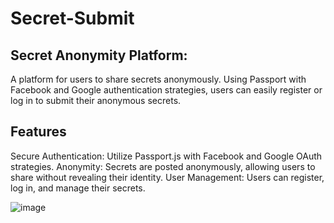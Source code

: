 # Secret-Submit

## Secret Anonymity Platform:
A platform for users to share secrets anonymously. Using Passport with Facebook and Google authentication strategies, users can easily register or log in to submit their anonymous secrets.

## Features
Secure Authentication: Utilize Passport.js with Facebook and Google OAuth strategies.
Anonymity: Secrets are posted anonymously, allowing users to share without revealing their identity.
User Management: Users can register, log in, and manage their secrets.


![image](https://github.com/quingo99/Secret-Submit/assets/77297529/ac1493bc-8a2f-41ea-966b-e9fc41bc2680)
